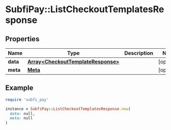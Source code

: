 # SubfiPay::ListCheckoutTemplatesResponse

## Properties

| Name | Type | Description | Notes |
| ---- | ---- | ----------- | ----- |
| **data** | [**Array&lt;CheckoutTemplateResponse&gt;**](CheckoutTemplateResponse.md) |  | [optional] |
| **meta** | [**Meta**](Meta.md) |  | [optional] |

## Example

```ruby
require 'subfi_pay'

instance = SubfiPay::ListCheckoutTemplatesResponse.new(
  data: null,
  meta: null
)
```

